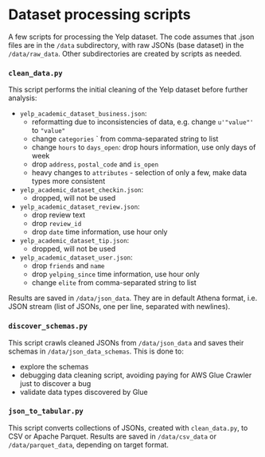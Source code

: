 # Dataset processing scripts

A few scripts for processing the Yelp dataset. The code assumes that .json 
files are in the `/data` subdirectory, with raw JSONs (base dataset) in the 
`/data/raw_data`. Other subdirectories are created by scripts as needed.

### `clean_data.py`

This script performs the initial cleaning of the Yelp dataset before further analysis:
- `yelp_academic_dataset_business.json`:
  - reformatting due to inconsistencies of data, e.g. change `u'"value"'` to `"value"`
  - change `categories` ` from comma-separated string to list
  - change `hours` to `days_open`: drop hours information, use only days of week
  - drop `address`, `postal_code` and `is_open`
  - heavy changes to `attributes` - selection of only a few, make data types more consistent
- `yelp_academic_dataset_checkin.json`:
  - dropped, will not be used
- `yelp_academic_dataset_review.json`:
  - drop review text
  - drop `review_id`
  - drop `date` time information, use hour only
- `yelp_academic_dataset_tip.json`:
  - dropped, will not be used
- `yelp_academic_dataset_user.json`:
  - drop `friends` and `name`
  - drop `yelping_since` time information, use hour only
  - change `elite` from comma-separated string to list

Results are saved in `/data/json_data`. They are in default Athena format, 
i.e. JSON stream (list of JSONs, one per line, separated with newlines).

### `discover_schemas.py`

This script crawls cleaned JSONs from `/data/json_data` and saves their schemas 
in `/data/json_data_schemas`. This is done to:
- explore the schemas 
- debugging data cleaning script, avoiding paying for AWS Glue Crawler just 
  to discover a bug
- validate data types discovered by Glue

### `json_to_tabular.py`

This script converts collections of JSONs, created with `clean_data.py`, to 
CSV or Apache Parquet. Results are saved in `/data/csv_data` or `/data/parquet_data`, 
depending on target format.
